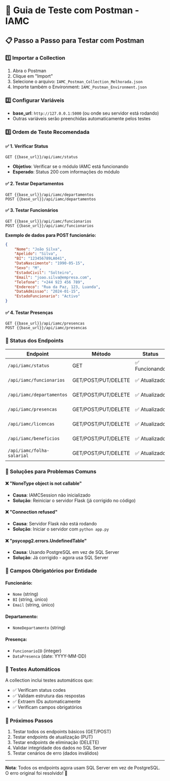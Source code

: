 # 🧪 Guia de Teste com Postman - IAMC

## 📋 Passo a Passo para Testar com Postman

### 1️⃣ Importar a Collection
1. Abra o Postman
2. Clique em "Import" 
3. Selecione o arquivo: `IAMC_Postman_Collection_Melhorada.json`
4. Importe também o Environment: `IAMC_Postman_Environment.json`

### 2️⃣ Configurar Variáveis
- **base_url**: `http://127.0.0.1:5000` (ou onde seu servidor está rodando)
- Outras variáveis serão preenchidas automaticamente pelos testes

### 3️⃣ Ordem de Teste Recomendada

#### ✅ 1. Verificar Status
```
GET {{base_url}}/api/iamc/status
```
- **Objetivo**: Verificar se o módulo IAMC está funcionando
- **Esperado**: Status 200 com informações do módulo

#### ✅ 2. Testar Departamentos
```
GET {{base_url}}/api/iamc/departamentos
POST {{base_url}}/api/iamc/departamentos
```

#### ✅ 3. Testar Funcionários
```
GET {{base_url}}/api/iamc/funcionarios
POST {{base_url}}/api/iamc/funcionarios
```

**Exemplo de dados para POST funcionário:**
```json
{
    "Nome": "João Silva",
    "Apelido": "Silva", 
    "BI": "123456789LA041",
    "DataNascimento": "1990-05-15",
    "Sexo": "M",
    "EstadoCivil": "Solteiro",
    "Email": "joao.silva@empresa.com",
    "Telefone": "+244 923 456 789",
    "Endereco": "Rua da Paz, 123, Luanda",
    "DataAdmissao": "2024-01-15",
    "EstadoFuncionario": "Activo"
}
```

#### ✅ 4. Testar Presenças
```
GET {{base_url}}/api/iamc/presencas
POST {{base_url}}/api/iamc/presencas
```

### 🔧 Status dos Endpoints

| Endpoint | Método | Status | Observações |
|----------|--------|--------|-------------|
| `/api/iamc/status` | GET | ✅ Funcionando | Status do módulo |
| `/api/iamc/funcionarios` | GET/POST/PUT/DELETE | ✅ Atualizado | Novos controllers |
| `/api/iamc/departamentos` | GET/POST/PUT/DELETE | ✅ Atualizado | Novos controllers |
| `/api/iamc/presencas` | GET/POST/PUT/DELETE | ✅ Atualizado | Novos controllers |
| `/api/iamc/licencas` | GET/POST/PUT/DELETE | ✅ Atualizado | Novos controllers |
| `/api/iamc/beneficios` | GET/POST/PUT/DELETE | ✅ Atualizado | Novos controllers |
| `/api/iamc/folha-salarial` | GET/POST/PUT/DELETE | ✅ Atualizado | Novos controllers |

### 🚨 Soluções para Problemas Comuns

#### ❌ "NoneType object is not callable"
- **Causa**: IAMCSession não inicializado
- **Solução**: Reiniciar o servidor Flask (já corrigido no código)

#### ❌ "Connection refused"
- **Causa**: Servidor Flask não está rodando
- **Solução**: Iniciar o servidor com `python app.py`

#### ❌ "psycopg2.errors.UndefinedTable"
- **Causa**: Usando PostgreSQL em vez de SQL Server
- **Solução**: Já corrigido - agora usa SQL Server

### 📝 Campos Obrigatórios por Entidade

#### Funcionário:
- `Nome` (string)
- `BI` (string, único)
- `Email` (string, único)

#### Departamento:
- `NomeDepartamento` (string)

#### Presença:
- `FuncionarioID` (integer)
- `DataPresenca` (date: YYYY-MM-DD)

### 🎯 Testes Automáticos
A collection inclui testes automáticos que:
- ✅ Verificam status codes
- ✅ Validam estrutura das respostas
- ✅ Extraem IDs automaticamente
- ✅ Verificam campos obrigatórios

### 🔄 Próximos Passos
1. Testar todos os endpoints básicos (GET/POST)
2. Testar endpoints de atualização (PUT)
3. Testar endpoints de eliminação (DELETE)
4. Validar integridade dos dados no SQL Server
5. Testar cenários de erro (dados inválidos)

---
**Nota**: Todos os endpoints agora usam SQL Server em vez de PostgreSQL. O erro original foi resolvido! 🎉
